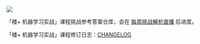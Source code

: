 [![](https://img.shields.io/badge/%E6%A5%BC%2B-%E6%9C%BA%E5%99%A8%E5%AD%A6%E4%B9%A0%E5%AE%9E%E6%88%98-yellowgreen.svg?longCache=true&style=for-the-badge)](https://www.shiyanlou.com/louplus/ml)

「楼+ 机器学习实战」课程挑战参考答案仓库，会在 [每周挑战解析直播](https://www.shiyanlou.com/louplus/ml) 后进度。

「楼+ 机器学习实战」课程修订日志：[CHANGELOG](https://github.com/shiyanlou/louplus-ml/wiki/%E8%AF%BE%E7%A8%8B%E6%9B%B4%E6%96%B0%E8%AE%B0%E5%BD%95-CHANGELOG)

